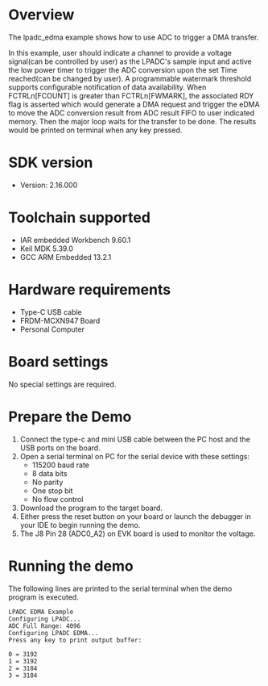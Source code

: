 Overview
========

The lpadc_edma example shows how to use ADC to trigger a DMA transfer. 

In this example, user should indicate a channel to provide a voltage signal(can be controlled by user) as the LPADC's sample input
and active the low power timer to trigger the ADC conversion upon the set Time reached(can be changed by user). A programmable watermark
threshold supports configurable notification of data availability. When FCTRLn[FCOUNT] is greater than FCTRLn[FWMARK], the associated RDY
flag is asserted which would generate a DMA request and trigger the eDMA to move the ADC conversion result from ADC result FIFO to user
indicated memory. Then the major loop waits for the transfer to be done. The results would be printed on terminal when any key pressed.


SDK version
===========
- Version: 2.16.000

Toolchain supported
===================
- IAR embedded Workbench  9.60.1
- Keil MDK  5.39.0
- GCC ARM Embedded  13.2.1

Hardware requirements
=====================
- Type-C USB cable
- FRDM-MCXN947 Board
- Personal Computer

Board settings
==============
No special settings are required.

Prepare the Demo
================
1. Connect the type-c and mini USB cable between the PC host and the USB ports on the board.
2. Open a serial terminal on PC for the serial device with these settings:
    - 115200 baud rate
    - 8 data bits
    - No parity
    - One stop bit
    - No flow control
3. Download the program to the target board.
4. Either press the reset button on your board or launch the debugger in your IDE to begin running
   the demo.
5. The J8 Pin 28 (ADC0_A2) on EVK board is used to monitor the voltage.

Running the demo
================
The following lines are printed to the serial terminal when the demo program is executed.
~~~~~~~~~~~~~~~~~~~~~~~~~~~~~~~~~~~~~~~~~~~~~~~~~~~~~
LPADC EDMA Example
Configuring LPADC...
ADC Full Range: 4096
Configuring LPADC EDMA...
Press any key to print output buffer:

0 = 3192
1 = 3192
2 = 3184
3 = 3184
~~~~~~~~~~~~~~~~~~~~~~~~~~~~~~~~~~~~~~~~~~~~~~~~~~~~~

